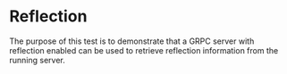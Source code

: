 # Reflection

The purpose of this test is to demonstrate that a GRPC server with reflection
enabled can be used to retrieve reflection information from the running server.
